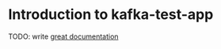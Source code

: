 # Introduction to kafka-test-app

TODO: write [great documentation](http://jacobian.org/writing/what-to-write/)
